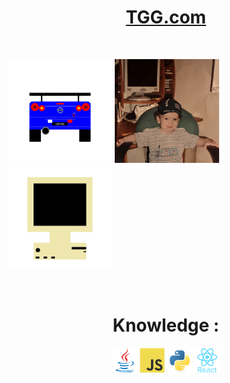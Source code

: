
<h1 align="center">
  <a href="https://github.com/TGG-com">TGG.com</a>
</h1>

<br />

<p>
  <a color="red" href="https://github.com/QuocDungTran380"><img style="width: 33%;" src="/profile/logo/121247710.png" /></a> <a href="https://github.com/guettafa"><img style="width: 33%;" src="/profile/logo/81649039.png" /></a> <a href="https://github.com/AchrafGroiez"> <img style="width: 33%;" src="/profile/logo/112225386.png" /></a>
</p>

<br />

<h1 align="center">Knowledge : </h1>
<p align="center"> <a href="#"><img src="https://raw.githubusercontent.com/devicons/devicon/master/icons/java/java-original.svg" alt="java" width="40" height="40"/></a> <a href="#"><img src="https://raw.githubusercontent.com/devicons/devicon/master/icons/javascript/javascript-original.svg" alt="javascript" width="40" height="40"/></a> <a href="#"><img src="https://raw.githubusercontent.com/devicons/devicon/master/icons/python/python-original.svg" alt="python" width="40" height="40"/></a> <a href="#"><img src="https://raw.githubusercontent.com/devicons/devicon/master/icons/react/react-original-wordmark.svg" alt="react" width="40" height="40"/></a> </p>

